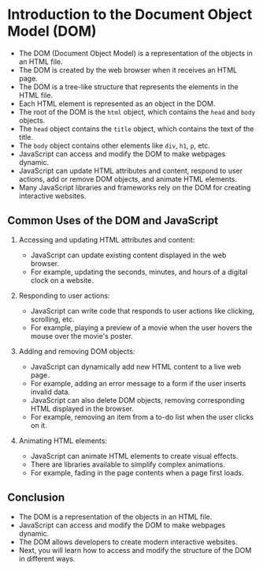 # Introduction to the Document Object Model (DOM)

- The DOM (Document Object Model) is a representation of the objects in an HTML file.
- The DOM is created by the web browser when it receives an HTML page.
- The DOM is a tree-like structure that represents the elements in the HTML file.
- Each HTML element is represented as an object in the DOM.
- The root of the DOM is the `html` object, which contains the `head` and `body` objects.
- The `head` object contains the `title` object, which contains the text of the title.
- The `body` object contains other elements like `div`, `h1`, `p`, etc.
- JavaScript can access and modify the DOM to make webpages dynamic.
- JavaScript can update HTML attributes and content, respond to user actions, add or remove DOM objects, and animate HTML elements.
- Many JavaScript libraries and frameworks rely on the DOM for creating interactive websites.

## Common Uses of the DOM and JavaScript

1. Accessing and updating HTML attributes and content:
   - JavaScript can update existing content displayed in the web browser.
   - For example, updating the seconds, minutes, and hours of a digital clock on a website.

2. Responding to user actions:
   - JavaScript can write code that responds to user actions like clicking, scrolling, etc.
   - For example, playing a preview of a movie when the user hovers the mouse over the movie's poster.

3. Adding and removing DOM objects:
   - JavaScript can dynamically add new HTML content to a live web page.
   - For example, adding an error message to a form if the user inserts invalid data.
   - JavaScript can also delete DOM objects, removing corresponding HTML displayed in the browser.
   - For example, removing an item from a to-do list when the user clicks on it.

4. Animating HTML elements:
   - JavaScript can animate HTML elements to create visual effects.
   - There are libraries available to simplify complex animations.
   - For example, fading in the page contents when a page first loads.

## Conclusion

- The DOM is a representation of the objects in an HTML file.
- JavaScript can access and modify the DOM to make webpages dynamic.
- The DOM allows developers to create modern interactive websites.
- Next, you will learn how to access and modify the structure of the DOM in different ways.
